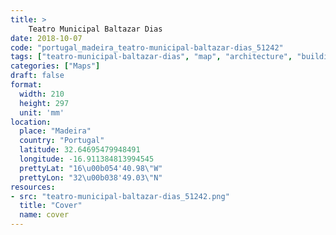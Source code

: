 ```yaml
---
title: > 
    Teatro Municipal Baltazar Dias
date: 2018-10-07
code: "portugal_madeira_teatro-municipal-baltazar-dias_51242"
tags: ["teatro-municipal-baltazar-dias", "map", "architecture", "buildings", "Madeira", "Portugal"]
categories: ["Maps"]
draft: false
format:
  width: 210
  height: 297
  unit: 'mm'
location:
  place: "Madeira"
  country: "Portugal"
  latitude: 32.64695479948491
  longitude: -16.911384813994545
  prettyLat: "16\u00b054'40.98\"W"
  prettyLon: "32\u00b038'49.03\"N"
resources:
- src: "teatro-municipal-baltazar-dias_51242.png"
  title: "Cover"
  name: cover
---
```

